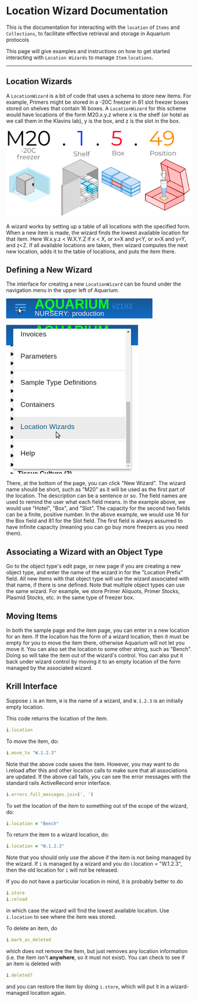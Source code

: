 
# Location Wizard Documentation

This is the documentation for interacting with the `location` of `Items` and `Collections`, to facilitate effective retrieval and storage in Aquarium protocols

This page will give examples and instructions on how to get started interacting with `Location Wizards` to manage `Item` `locations`.

---

## Location Wizards

A `LocationWizard` is a bit of code that uses a schema to store new items.
For example, Primers might be stored in a -20C freezer in 81 slot freezer boxes stored on shelves that contain 16 boxes.
A `LocationWizard` for this scheme would have locations of the form M20.x.y.z where x is the shelf (or hotel as we call them in the Klavins lab), y is the box, and z is the slot in the box.

![LocationWizard diagram](docs/concepts/images/location.png)

A wizard works by setting up a table of all locations with the specified form.
When a new item is made, the wizard finds the lowest available location for that item.
Here W.x.y.z < W.X.Y.Z if x < X, or x=X and y<Y, or x=X and y=Y, and z<Z.
If all available locations are taken, then wizard computes the next new location, adds it to the table of locations, and puts the item there.

## Defining a New Wizard

The interface for creating a new `LocationWizard` can be found under the navigation menu in the upper left of Aquarium.

![LocationWizard diagram](docs/protocol_developer/images/location_images/1_nav_menu-1.png)

![LocationWizard diagram](docs/protocol_developer/images/location_images/2_nav_menu-2.png)

There, at the bottom of the page, you can click "New Wizard".
The wizard name should be short, such as "M20" as it will be used as the first part of the location.
The description can be a sentence or so.
The field names are used to remind the user what each field means.
In the example above, we would use "Hotel", "Box", and "Slot".
The capacity for the second two fields can be a finite, positive number.
In the above example, we would use 16 for the Box field and 81 for the Slot field.
The first field is always assumed to have infinite capacity (meaning you can go buy more freezers as you need them).

## Associating a Wizard with an Object Type

Go to the object type's edit page, or new page if you are creating a new object type, and enter the name of the wizard in for the "Location Prefix" field.
All new items with that object type will use the wizard associated with that name, if there is one defined.
Note that multiple object types can use the same wizard.
For example, we store Primer Aliquots, Primer Stocks, Plasmid Stocks, etc. in the same type of freezer box.

## Moving Items

In both the sample page and the item page, you can enter in a new location for an item.
If the location has the form of a wizard location, then it must be empty for you to move the item there, otherwise Aquarium will not let you move it.
You can also set the location to some other string, such as "Bench".
Doing so will take the item out of the wizard's control.
You can also put it back under wizard control by moving it to an empty location of the form managed by the associated wizard.

## Krill Interface

Suppose `i` is an item, `W` is the name of a wizard, and `W.1.2.3` is an initially empty location.

This code returns the location of the item.

```ruby
i.location
```

To move the item, do:

```ruby
i.move_to "W.1.2.3"
```

Note that the above code saves the item.
However, you may want to do i.reload after this and other location calls to make sure that all associations are updated.
If the above call fails, you can see the error messages with the standard rails ActiveRecord error interface.

```ruby
i.errors.full_messages.join(', ')
```

To set the location of the item to something out of the scope of the wizard, do:

```ruby
i.location = "Bench"
```

To return the item to a wizard location, do:

```ruby
i.location = "W.1.2.3"
```

Note that you should only use the above if the item is not being managed by the wizard.
If `i` is managed by a wizard and you do i.location = "W.1.2.3", then the old location for `i` will not be released.

If you do not have a particular location in mind, it is probably better to do

```ruby
i.store
i.reload
```

in which case the wizard will find the lowest available location.
Use `i.location` to see where the item was stored.

To delete an item, do

```ruby
i.mark_as_deleted
```

which does not remove the item, but just removes any location information (i.e. the item isn't **anywhere**, so it must not exist).
You can check to see if an item is deleted with

```ruby
i.deleted?
```

and you can restore the item by doing `i.store`, which will put it in a wizard-managed location again.
